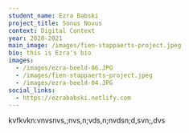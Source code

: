 ```yaml
---
student_name: Ezra Babski
project_title: Sonus Novus
context: Digital Context
year: 2020-2021
main_image: /images/fien-stappaerts-project.jpeg
bio: this is Ezra's bio
images:
  - /images/ezra-beeld-06.JPG
  - /images/fien-stappaerts-project.jpeg
  - /images/ezra-beeld-04.JPG
social_links:
  - https://ezrababski.netlify.com
---
```


kvfkvkn:vnvsnvs,;nvs,n;vds,n;nvdsn;d,svn;,dvs
